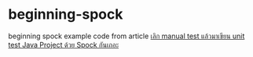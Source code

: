# beginning-spock
beginning spock example code from article
[เลิก manual test แล้วมาเขียน unit test Java Project ด้วย Spock กันเถอะ](http://codesanook.com/post/details/stop-testing-manually-and-start-using-spock-for-java-project/32)
